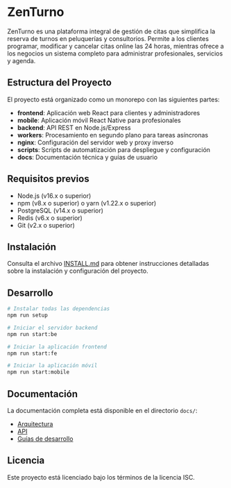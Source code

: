 # ZenTurno

ZenTurno es una plataforma integral de gestión de citas que simplifica la reserva de turnos en peluquerías y consultorios. Permite a los clientes programar, modificar y cancelar citas online las 24 horas, mientras ofrece a los negocios un sistema completo para administrar profesionales, servicios y agenda.

## Estructura del Proyecto

El proyecto está organizado como un monorepo con las siguientes partes:

- **frontend**: Aplicación web React para clientes y administradores
- **mobile**: Aplicación móvil React Native para profesionales
- **backend**: API REST en Node.js/Express
- **workers**: Procesamiento en segundo plano para tareas asíncronas
- **nginx**: Configuración del servidor web y proxy inverso
- **scripts**: Scripts de automatización para despliegue y configuración
- **docs**: Documentación técnica y guías de usuario

## Requisitos previos

- Node.js (v16.x o superior)
- npm (v8.x o superior) o yarn (v1.22.x o superior)
- PostgreSQL (v14.x o superior)
- Redis (v6.x o superior)
- Git (v2.x o superior)

## Instalación

Consulta el archivo [INSTALL.md](docs/guides/INSTALL.md) para obtener instrucciones detalladas sobre la instalación y configuración del proyecto.

## Desarrollo

```bash
# Instalar todas las dependencias
npm run setup

# Iniciar el servidor backend
npm run start:be

# Iniciar la aplicación frontend
npm run start:fe

# Iniciar la aplicación móvil
npm run start:mobile
```

## Documentación

La documentación completa está disponible en el directorio `docs/`:

- [Arquitectura](docs/architecture/README.md)
- [API](docs/api/README.md)
- [Guías de desarrollo](docs/guides/README.md)

## Licencia

Este proyecto está licenciado bajo los términos de la licencia ISC. 